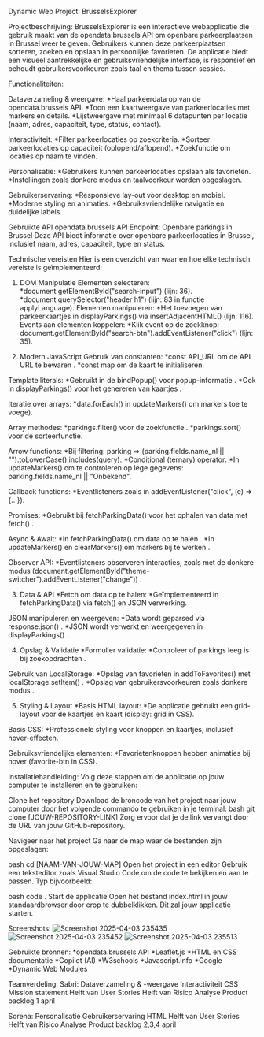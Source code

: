 Dynamic Web Project: BrusselsExplorer

Projectbeschrijving:
BrusselsExplorer is een interactieve webapplicatie die gebruik maakt van de opendata.brussels API om openbare parkeerplaatsen in Brussel weer te geven. Gebruikers kunnen deze parkeerplaatsen sorteren, zoeken en opslaan in persoonlijke favorieten. De applicatie biedt een visueel aantrekkelijke en gebruiksvriendelijke interface, is responsief en behoudt gebruikersvoorkeuren zoals taal en thema tussen sessies.

Functionaliteiten:

Dataverzameling & weergave:
*Haal parkeerdata op van de opendata.brussels API.
*Toon een kaartweergave van parkeerlocaties met markers en details.
*Lijstweergave met minimaal 6 datapunten per locatie (naam, adres, capaciteit, type, status, contact).

Interactiviteit:
*Filter parkeerlocaties op zoekcriteria.
*Sorteer parkeerlocaties op capaciteit (oplopend/aflopend).
*Zoekfunctie om locaties op naam te vinden.

Personalisatie:
*Gebruikers kunnen parkeerlocaties opslaan als favorieten.
*Instellingen zoals donkere modus en taalvoorkeur worden opgeslagen.

Gebruikerservaring:
*Responsieve lay-out voor desktop en mobiel.
*Moderne styling en animaties.
*Gebruiksvriendelijke navigatie en duidelijke labels.

Gebruikte API
opendata.brussels API Endpoint: Openbare parkings in Brussel 
Deze API biedt informatie over openbare parkeerlocaties in Brussel, inclusief naam, adres, capaciteit, type en status.

Technische vereisten
Hier is een overzicht van waar en hoe elke technisch vereiste is geïmplementeerd:

1. DOM Manipulatie
Elementen selecteren:
*document.getElementById("search-input") (lijn: 36).
*document.querySelector("header h1") (lijn: 83 in functie applyLanguage).
Elementen manipuleren:
*Het toevoegen van parkeerkaartjes in displayParkings() via insertAdjacentHTML() (lijn: 116).
Events aan elementen koppelen:
*Klik event op de zoekknop: document.getElementById("search-btn").addEventListener("click") (lijn: 35).

2. Modern JavaScript
Gebruik van constanten:
*const API_URL om de API URL te bewaren .
*const map om de kaart te initialiseren.

Template literals:
*Gebruikt in de bindPopup() voor popup-informatie .
*Ook in displayParkings() voor het genereren van kaartjes .

Iteratie over arrays:
*data.forEach() in updateMarkers() om markers toe te voege).

Array methodes:
*parkings.filter() voor de zoekfunctie .
*parkings.sort() voor de sorteerfunctie.

Arrow functions:
*Bij filtering: parking => (parking.fields.name_nl || "").toLowerCase().includes(query).
*Conditional (ternary) operator:
*In updateMarkers() om te controleren op lege gegevens: parking.fields.name_nl || "Onbekend".

Callback functions:
*Eventlisteners zoals in addEventListener("click", (e) => {...}).

Promises:
*Gebruikt bij fetchParkingData() voor het ophalen van data met fetch() .

Async & Await:
*In fetchParkingData() om data op te halen .
*In updateMarkers() en clearMarkers() om markers bij te werken .

Observer API:
*Eventlisteners observeren interacties, zoals met de donkere modus (document.getElementById("theme-switcher").addEventListener("change")) .

3. Data & API
*Fetch om data op te halen:
*Geïmplementeerd in fetchParkingData() via fetch() en JSON verwerking.

JSON manipuleren en weergeven:
*Data wordt geparsed via response.json() .
*JSON wordt verwerkt en weergegeven in displayParkings() .

4. Opslag & Validatie
*Formulier validatie:
*Controleer of parkings leeg is bij zoekopdrachten .

Gebruik van LocalStorage:
*Opslag van favorieten in addToFavorites() met localStorage.setItem() .
*Opslag van gebruikersvoorkeuren zoals donkere modus .

5. Styling & Layout
*Basis HTML layout:
*De applicatie gebruikt een grid-layout voor de kaartjes en kaart (display: grid in CSS).

Basis CSS:
*Professionele styling voor knoppen en kaartjes, inclusief hover-effecten.

Gebruiksvriendelijke elementen:
*Favorietenknoppen hebben animaties bij hover (favorite-btn in CSS).

Installatiehandleiding:
Volg deze stappen om de applicatie op jouw computer te installeren en te gebruiken:

Clone het repository Download de broncode van het project naar jouw computer door het volgende commando te gebruiken in je terminal:
bash
git clone [JOUW-REPOSITORY-LINK]
Zorg ervoor dat je de link vervangt door de URL van jouw GitHub-repository.

Navigeer naar het project Ga naar de map waar de bestanden zijn opgeslagen:

bash
cd [NAAM-VAN-JOUW-MAP]
Open het project in een editor Gebruik een teksteditor zoals Visual Studio Code om de code te bekijken en aan te passen. Typ bijvoorbeeld:

bash
code .
Start de applicatie Open het bestand index.html in jouw standaardbrowser door erop te dubbelklikken. Dit zal jouw applicatie starten.

Screenshots:
![Screenshot 2025-04-03 235435](https://github.com/user-attachments/assets/8b81daa0-7e81-4374-aeef-f31e8d38efba)
![Screenshot 2025-04-03 235452](https://github.com/user-attachments/assets/2d6c1822-38da-4503-92a0-8a9c81a24c7a)
![Screenshot 2025-04-03 235513](https://github.com/user-attachments/assets/d059693a-8192-44b4-a73e-298762f1dced)

Gebruikte bronnen:
*opendata.brussels API
*Leaflet.js
*HTML en CSS documentatie
*Copilot (AI)
*W3schools
*Javascript.info
*Google
*Dynamic Web Modules

Teamverdeling:
Sabri:
Dataverzameling & -weergave
Interactiviteit
CSS
Mission statement
Helft van User Stories
Helft van Risico Analyse
Product backlog 1 april

Sorena:
Personalisatie
Gebruikerservaring
HTML
Helft van User Stories
Helft van Risico Analyse
Product backlog 2,3,4 april
